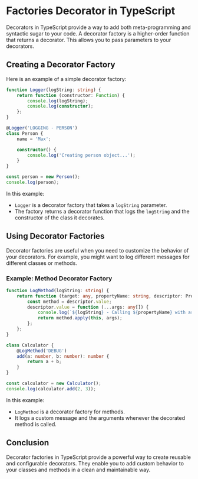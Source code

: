 # Factories Decorator in TypeScript

Decorators in TypeScript provide a way to add both meta-programming and syntactic sugar to your code. A decorator factory is a higher-order function that returns a decorator. This allows you to pass parameters to your decorators.

## Creating a Decorator Factory

Here is an example of a simple decorator factory:

```typescript
function Logger(logString: string) {
    return function (constructor: Function) {
        console.log(logString);
        console.log(constructor);
    };
}

@Logger('LOGGING - PERSON')
class Person {
    name = 'Max';

    constructor() {
        console.log('Creating person object...');
    }
}

const person = new Person();
console.log(person);
```

In this example:
- `Logger` is a decorator factory that takes a `logString` parameter.
- The factory returns a decorator function that logs the `logString` and the constructor of the class it decorates.

## Using Decorator Factories

Decorator factories are useful when you need to customize the behavior of your decorators. For example, you might want to log different messages for different classes or methods.

### Example: Method Decorator Factory

```typescript
function LogMethod(logString: string) {
    return function (target: any, propertyName: string, descriptor: PropertyDescriptor) {
        const method = descriptor.value;
        descriptor.value = function (...args: any[]) {
            console.log(`${logString} - Calling ${propertyName} with arguments:`, args);
            return method.apply(this, args);
        };
    };
}

class Calculator {
    @LogMethod('DEBUG')
    add(a: number, b: number): number {
        return a + b;
    }
}

const calculator = new Calculator();
console.log(calculator.add(2, 3));
```

In this example:
- `LogMethod` is a decorator factory for methods.
- It logs a custom message and the arguments whenever the decorated method is called.

## Conclusion

Decorator factories in TypeScript provide a powerful way to create reusable and configurable decorators. They enable you to add custom behavior to your classes and methods in a clean and maintainable way.
